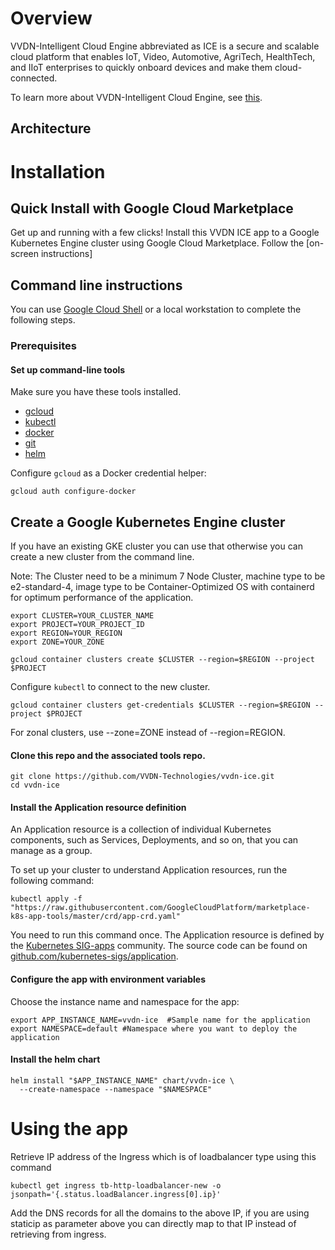 # Overview
VVDN-Intelligent Cloud Engine abbreviated as ICE is a secure and scalable cloud platform that enables IoT, Video, Automotive, AgriTech, HealthTech, and IIoT enterprises to quickly onboard devices and make them cloud-connected.


To learn more about VVDN-Intelligent Cloud Engine, see [this](https://cloud.vvdntech.com/intelligent-cloud-engine).


## Architecture

# Installation
## Quick Install with Google Cloud Marketplace
Get up and running with a few clicks! Install this VVDN ICE app to a Google Kubernetes Engine cluster using Google Cloud Marketplace. Follow the [on-screen instructions]

## Command line instructions

You can use [Google Cloud Shell](https://cloud.google.com/shell/) or a local
workstation to complete the following steps.

### Prerequisites

#### Set up command-line tools

Make sure you have these tools installed.

- [gcloud](https://cloud.google.com/sdk/gcloud/)
- [kubectl](https://kubernetes.io/docs/reference/kubectl/overview/)
- [docker](https://docs.docker.com/install/)
- [git](https://git-scm.com/book/en/v2/Getting-Started-Installing-Git)
- [helm](https://helm.sh/)

Configure `gcloud` as a Docker credential helper:

```shell
gcloud auth configure-docker
```

## Create a Google Kubernetes Engine cluster

If you have an existing GKE cluster you can use that otherwise you can create a new cluster from the command line.

Note: The Cluster need to be a minimum 7 Node Cluster, machine type to be e2-standard-4, image type to be Container-Optimized OS with containerd for optimum performance of the application.

```shell
export CLUSTER=YOUR_CLUSTER_NAME
export PROJECT=YOUR_PROJECT_ID
export REGION=YOUR_REGION
export ZONE=YOUR_ZONE

gcloud container clusters create $CLUSTER --region=$REGION --project $PROJECT
```

Configure `kubectl` to connect to the new cluster.

```shell
gcloud container clusters get-credentials $CLUSTER --region=$REGION --project $PROJECT
```

For zonal clusters, use --zone=ZONE instead of --region=REGION.

#### Clone this repo and the associated tools repo.

```shell
git clone https://github.com/VVDN-Technologies/vvdn-ice.git
cd vvdn-ice
```

#### Install the Application resource definition

An Application resource is a collection of individual Kubernetes components,
such as Services, Deployments, and so on, that you can manage as a group.

To set up your cluster to understand Application resources, run the following
command:

```shell
kubectl apply -f "https://raw.githubusercontent.com/GoogleCloudPlatform/marketplace-k8s-app-tools/master/crd/app-crd.yaml"
```

You need to run this command once.
The Application resource is defined by the
[Kubernetes SIG-apps](https://github.com/kubernetes/community/tree/master/sig-apps)
community. The source code can be found on
[github.com/kubernetes-sigs/application](https://github.com/kubernetes-sigs/application).

#### Configure the app with environment variables

Choose the instance name and namespace for the app:

```shell
export APP_INSTANCE_NAME=vvdn-ice  #Sample name for the application
export NAMESPACE=default #Namespace where you want to deploy the application
```

#### Install the helm chart

```shell
helm install "$APP_INSTANCE_NAME" chart/vvdn-ice \
  --create-namespace --namespace "$NAMESPACE"
```

# Using the app

Retrieve IP address of the Ingress which is of loadbalancer type using this command

```shell
kubectl get ingress tb-http-loadbalancer-new -o jsonpath='{.status.loadBalancer.ingress[0].ip}'
```

Add the DNS records for all the domains to the above IP, if you are using staticip as parameter above you can directly map to that IP instead of retrieving from ingress.







